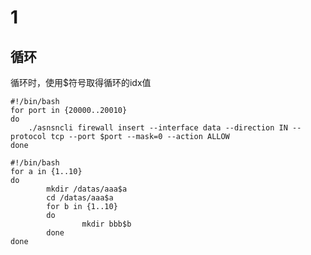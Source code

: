 # 1

## 循环

循环时，使用$符号取得循环的idx值

```shell
#!/bin/bash
for port in {20000..20010}
do
    ./asnsncli firewall insert --interface data --direction IN --protocol tcp --port $port --mask=0 --action ALLOW
done
```

```shell
#!/bin/bash
for a in {1..10}
do
        mkdir /datas/aaa$a
        cd /datas/aaa$a
        for b in {1..10}
        do
                mkdir bbb$b
        done
done
```

